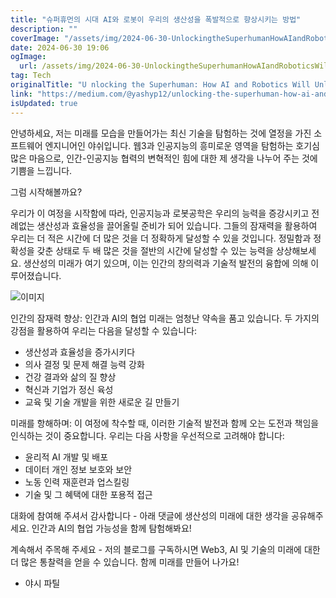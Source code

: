 ```yaml
---
title: "슈퍼휴먼의 시대 AI와 로봇이 우리의 생산성을 폭발적으로 향상시키는 방법"
description: ""
coverImage: "/assets/img/2024-06-30-UnlockingtheSuperhumanHowAIandRoboticsWillUnleashOurProductivity_0.png"
date: 2024-06-30 19:06
ogImage:
  url: /assets/img/2024-06-30-UnlockingtheSuperhumanHowAIandRoboticsWillUnleashOurProductivity_0.png
tag: Tech
originalTitle: "U nlocking the Superhuman: How AI and Robotics Will Unleash Our Productivity"
link: "https://medium.com/@yashyp12/unlocking-the-superhuman-how-ai-and-robotics-will-unleash-our-productivity-8f2f8eb55f98"
isUpdated: true
---
```


안녕하세요, 저는 미래를 모습을 만들어가는 최신 기술을 탐험하는 것에 열정을 가진 소프트웨어 엔지니어인 야쉬입니다. 웹3과 인공지능의 흥미로운 영역을 탐험하는 호기심 많은 마음으로, 인간-인공지능 협력의 변혁적인 힘에 대한 제 생각을 나누어 주는 것에 기쁨을 느낍니다.

그럼 시작해볼까요?

우리가 이 여정을 시작함에 따라, 인공지능과 로봇공학은 우리의 능력을 증강시키고 전례없는 생산성과 효율성을 끌어올릴 준비가 되어 있습니다. 그들의 잠재력을 활용하여 우리는 더 적은 시간에 더 많은 것을 더 정확하게 달성할 수 있을 것입니다. 정밀함과 정확성을 갖춘 상태로 두 배 많은 것을 절반의 시간에 달성할 수 있는 능력을 상상해보세요. 생산성의 미래가 여기 있으며, 이는 인간의 창의력과 기술적 발전의 융합에 의해 이루어졌습니다.

![이미지](/assets/img/2024-06-30-UnlockingtheSuperhumanHowAIandRoboticsWillUnleashOurProductivity_0.png)

<!-- cozy-coder - 수평 -->

<ins class="adsbygoogle"
     style="display:block"
     data-ad-client="ca-pub-4877378276818686"
     data-ad-slot="1107185301"
     data-ad-format="auto"
     data-full-width-responsive="true"></ins>

<script>
     (adsbygoogle = window.adsbygoogle || []).push({});
</script>

인간의 잠재력 향상:
인간과 AI의 협업 미래는 엄청난 약속을 품고 있습니다. 두 가지의 강점을 활용하여 우리는 다음을 달성할 수 있습니다:

- 생산성과 효율성을 증가시키다
- 의사 결정 및 문제 해결 능력 강화
- 건강 결과와 삶의 질 향상
- 혁신과 기업가 정신 육성
- 교육 및 기술 개발을 위한 새로운 길 만들기

미래를 항해하며:
이 여정에 착수할 때, 이러한 기술적 발전과 함께 오는 도전과 책임을 인식하는 것이 중요합니다. 우리는 다음 사항을 우선적으로 고려해야 합니다:

- 윤리적 AI 개발 및 배포
- 데이터 개인 정보 보호와 보안
- 노동 인력 재훈련과 업스킬링
- 기술 및 그 혜택에 대한 포용적 접근

<!-- cozy-coder - 수평 -->

<ins class="adsbygoogle"
     style="display:block"
     data-ad-client="ca-pub-4877378276818686"
     data-ad-slot="1107185301"
     data-ad-format="auto"
     data-full-width-responsive="true"></ins>

<script>
     (adsbygoogle = window.adsbygoogle || []).push({});
</script>

대화에 참여해 주셔서 감사합니다 - 아래 댓글에 생산성의 미래에 대한 생각을 공유해주세요. 인간과 AI의 협업 가능성을 함께 탐험해봐요!

계속해서 주목해 주세요 - 저의 블로그를 구독하시면 Web3, AI 및 기술의 미래에 대한 더 많은 통찰력을 얻을 수 있습니다. 함께 미래를 만들어 나가요!

- 야시 파틸
